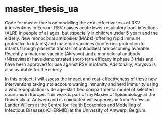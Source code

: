 # master_thesis_ua
Code for master thesis on modelling the cost-effectiveness of RSV interventions in Europe. 
RSV causes acute lower respiratory tract infections (ALRI) in people of all ages, but especially in children under 5 years and the elderly. New monoclonal antibodies (MAbs) (offering rapid immune protection to infants) and maternal vaccines (conferring protection to infants through placental transfer of antibodies) are becoming available. Recently, a maternal vaccine (Abrysvo) and a monoclonal antibody (Nirsevimab) have demonstrated short-term efficacy in phase 3 trials and have been approved for use against RSV in infants. Additonally, Abrysvo is also available for the elderly. 

In this project, I will assess the impact and cost-effectiveness of these new interventions taking into account waning immunity and herd immunity using a whole-population-wide age-startified compartmental model of selected countries in Europe. This work is part of my Master of Epidemiology at the University of Antwerp and is conducted withsupervision from Professor Lander Willem at the Centre for Health Economics and Modelling of Infectious Diseases  (CHERMID) at the University of Antwerp, Belgium. 
